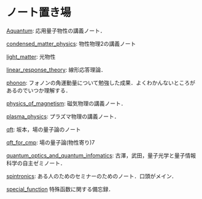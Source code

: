 # ノート置き場

[Aquantum](https://github.com/YutoMSD/AQuantum/blob/main/main.pdf): 応用量子物性の講義ノート．

[condensed_matter_physics](/condensed_matter_physics/main.pdf): 物性物理2の講義ノート

[light_matter](): 光物性

[linear_response_theory](https://github.com/YutoMSD/physics_notes/blob/main/linear_response_theory/main.pdf): 線形応答理論．

[phonon](/phonon/main.pdf): フォノンの角運動量について勉強した成果．よくわかんないところがあるのでいつか理解する．

[physics_of_magnetism](/physics_of_magnetism/main.pdf): 磁気物理の講義ノート．

[plasma_physics](/plasma_physics/main.pdf): プラズマ物理の講義ノート．

[qft](/qft/main.pdf): 坂本，場の量子論のノート

[qft_for_cmp](/qft_for_cmp/main.pdf): 場の量子論(物性寄り)7

[quantum_optics_and_quantum_infomatics](https://github.com/harry-arbrebleu/quantum-optics-and-info/blob/main/main.pdf): 古澤，武田，量子光学と量子情報科学の自主ゼミノート．

[spintronics](/spintronics/main.pdf): ある人のためのセミナーのためのノート．口頭がメイン．

[special_function](https://github.com/harry-arbrebleu/special_function/blob/main/main.pdf) 特殊函数に関する備忘録．